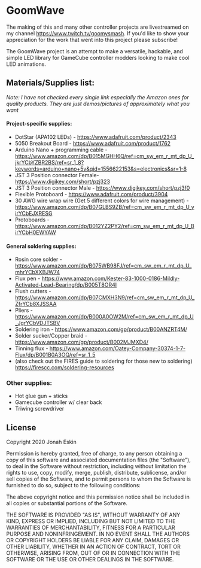 # GoomWave

The making of this and many other controller projects are livestreamed on my channel
https://www.twitch.tv/goomysmash. If you'd like to show your appreciation for the work that went into this project please subscribe!

The GoomWave project is an attempt to make a versatile, hackable, and simple LED library for GameCube controller modders looking to make cool LED animations.

## Materials/Supplies list:
*Note: I have not checked every single link especially the Amazon ones for quality products. They are just demos/pictures of approximately what you want*

#### Project-specific supplies:
* DotStar (APA102 LEDs) - https://www.adafruit.com/product/2343
* 5050 Breakout Board - https://www.adafruit.com/product/1762
* Arduino Nano + programming cable - https://www.amazon.com/dp/B015MGHH6Q/ref=cm_sw_em_r_mt_dp_U_jkrYCbYZBR2BS/ref=sr_1_8?keywords=arduino+nano+5v&qid=1556622153&s=electronics&sr=1-8
* JST 3 Position connector Female- https://www.digikey.com/short/pzj323
* JST 3 Position connector Male - https://www.digikey.com/short/pzj3f0
* Flexible Protoboard - https://www.adafruit.com/product/3904
* 30 AWG wire wrap wire (Get 5 different colors for wire management) - https://www.amazon.com/dp/B07GLBS9ZB/ref=cm_sw_em_r_mt_dp_U_yirYCbEJXRESG
* Protoboards - https://www.amazon.com/dp/B012YZ2PY2/ref=cm_sw_em_r_mt_dp_U_BirYCbH0EWYAW

#### General soldering supplies:
* Rosin core solder - https://www.amazon.com/dp/B075WB98FJ/ref=cm_sw_em_r_mt_dp_U_mhrYCbXXBJW74
* Flux pen - https://www.amazon.com/Kester-83-1000-0186-Mildly-Activated-Lead-Bearing/dp/B005T8OR4I
* Flush cutters - https://www.amazon.com/dp/B07CMXH3N9/ref=cm_sw_em_r_mt_dp_U_ZfrYCb8XJSSAA
* Pliers - https://www.amazon.com/dp/B000A0OW2M/ref=cm_sw_em_r_mt_dp_U_JgrYCbVDJTSBV
* Soldering iron - https://www.amazon.com/gp/product/B00ANZRT4M/
* Solder sucker/Copper braid - https://www.amazon.com/gp/product/B002MJMXD4/
* Tinning flux - https://www.amazon.com/Oatey-Company-30374-1-7-Flux/dp/B001B0A3OQ/ref=sr_1_5
* (also check out the FIRES guide to soldering for those new to soldering)
https://firescc.com/soldering-resources

### Other supplies:
* Hot glue gun + sticks
* Gamecube controller w/ clear back
* Triwing screwdriver

## License
Copyright 2020 Jonah Eskin

Permission is hereby granted, free of charge, to any person obtaining a copy of this software and associated documentation files (the "Software"), to deal in the Software without restriction, including without limitation the rights to use, copy, modify, merge, publish, distribute, sublicense, and/or sell copies of the Software, and to permit persons to whom the Software is furnished to do so, subject to the following conditions:

The above copyright notice and this permission notice shall be included in all copies or substantial portions of the Software.

THE SOFTWARE IS PROVIDED "AS IS", WITHOUT WARRANTY OF ANY KIND, EXPRESS OR IMPLIED, INCLUDING BUT NOT LIMITED TO THE WARRANTIES OF MERCHANTABILITY, FITNESS FOR A PARTICULAR PURPOSE AND NONINFRINGEMENT. IN NO EVENT SHALL THE AUTHORS OR COPYRIGHT HOLDERS BE LIABLE FOR ANY CLAIM, DAMAGES OR OTHER LIABILITY, WHETHER IN AN ACTION OF CONTRACT, TORT OR OTHERWISE, ARISING FROM, OUT OF OR IN CONNECTION WITH THE SOFTWARE OR THE USE OR OTHER DEALINGS IN THE SOFTWARE.
